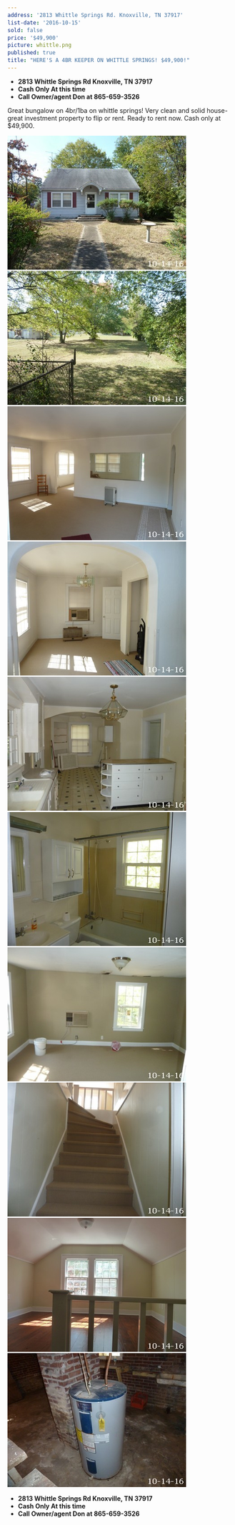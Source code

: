 ```yaml
---
address: '2813 Whittle Springs Rd. Knoxville, TN 37917'
list-date: '2016-10-15'
sold: false
price: '$49,900'
picture: whittle.png
published: true
title: "HERE'S A 4BR KEEPER ON WHITTLE SPRINGS! $49,900!"
---
```



* **2813 Whittle Springs Rd Knoxville, TN 37917**
* **Cash Only At this time**
* **Call Owner/agent Don at 865-659-3526**


Great bungalow on 4br/1ba on whittle springs! Very clean and solid house- great investment property to flip or rent. Ready to rent now. Cash only at $49,900.&nbsp;

![](/uploads/versions/image00001-1---x----400-300x---.jpg)![](/uploads/versions/image00003-1---x----400-300x---.jpg)![](/uploads/versions/image00007-1---x----400-300x---.jpg)![](/uploads/versions/image00011---x----400-300x---.jpg)![](/uploads/versions/image00012---x----400-300x---.jpg)![](/uploads/versions/image00014-1---x----400-300x---.jpg)![](/uploads/versions/image00015---x----400-300x---.jpg)![](/uploads/versions/image00017-1---x----400-300x---.jpg)![](/uploads/versions/image00018-1---x----400-300x---.jpg)![](/uploads/versions/image00020---x0-0-400-300-400-300x---.jpg)

* **2813 Whittle Springs Rd Knoxville, TN 37917**
* **Cash Only At this time**
* **Call Owner/agent Don at 865-659-3526**